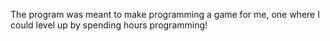 The program was meant to make programming a game for me, one where I could level up by spending hours programming!

